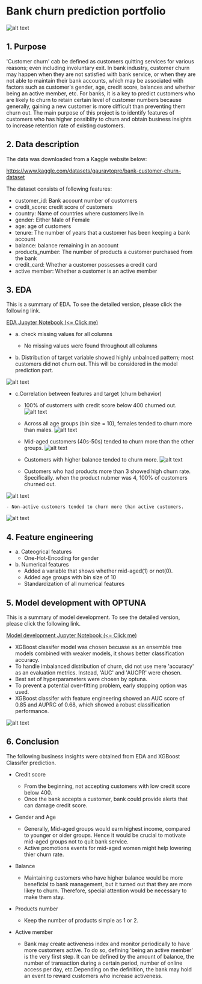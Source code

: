 
# Bank churn prediction portfolio

![alt text](https://github.com/hyj-main/portfolio_bank_churn/blob/master/fig/bank_churn.png)

## 1. Purpose
'Customer churn' cab be defined as customers quitting services for various reasons; even including involuntary exit. In bank industry, customer churn may happen when they are not satisfied with bank service, or when they are not able to maintain their bank accounts, which may be associated with factors such as customer's gender, age, credit score, balances and whether being an active member, etc. For banks, it is a key to predict customers who are likely to churn to retain certain level of customer numbers because generally, gaining a new customer is more difficult than preventing them churn out. The main purpose of this project is to identify features of customers who has higher possiblity to churn and obtain business insights to increase retention rate of existing customers.


## 2. Data description

The data was downloaded from a Kaggle website below: 

https://www.kaggle.com/datasets/gauravtopre/bank-customer-churn-dataset

The dataset consists of following features:

* customer_id: Bank account number of customers
* credit_score: credit score of customers
* country: Name of countries where customers live in
* gender: Either Male of Female
* age: age of customers
* tenure: The number of years that a customer has been keeping a bank account
* balance: balance remaining in an account
* products_number: The number of products a customer purchased from the bank
* credit_card: Whether a customer possesses a credit card
* active member: Whether a customer is an active member


## 3. EDA
This is a summary of EDA. To see the detailed version, please click the following link.

[EDA Jupyter Notebook (<= Click me)](https://nbviewer.org/github/hyj-main/portfolio_bank_churn/blob/master/bankchurn_EDA_20221231.html)


* a. check missing values for all columns
    - No missing values were found throughout all columns

* b. Distribution of target variable showed highly unbalnced pattern; most customers did not churn out. This will be considered in the model prediction part. 

![alt text](https://github.com/hyj-main/portfolio_bank_churn/blob/master/fig/churn_dist.png)

* c.Correlation between features and target (churn behavior)
    - 100% of customers with credit score below 400 churned out.
![alt text](https://github.com/hyj-main/portfolio_bank_churn/blob/master/fig/fig1.png)

    - Across all age groups (bin size = 10), females tended to churn more than males.
![alt text](https://github.com/hyj-main/portfolio_bank_churn/blob/master/fig/agegroup_gender.png)

    - Mid-aged customers (40s-50s) tended to churn more than the other groups.
![alt text](https://github.com/hyj-main/portfolio_bank_churn/blob/master/fig/midvsnonmid.png)

    - Customers with higher balance tended to churn more.
![alt text](https://github.com/hyj-main/portfolio_bank_churn/blob/master/fig/balance.png)

    - Customers who had products more than 3 showed high churn rate. Specifically. when the product nubmer was 4, 100% of customers churned out.

![alt text](https://github.com/hyj-main/portfolio_bank_churn/blob/master/fig/pnum.png)

    - Non-active customers tended to churn more than active customers.
![alt text](https://github.com/hyj-main/portfolio_bank_churn/blob/master/fig/act.png)


## 4. Feature engineering
* a. Cateogrical features
    - One-Hot-Encoding for gender
* b. Numerical features
    - Added a variable that shows whether mid-aged(1) or not(0).
    - Added age groups with bin size of 10 
    - Standardization of all numerical features


## 5. Model development with OPTUNA
This is a summary of model development. To see the detailed version, please click the following link.

[Model development Jupyter Notebook (<= Click me)](https://github.com/hyj-main/portfolio_bank_churn/blob/master/bankchurn_model_prediction.ipynb)


* XGBoost classifer model was chosen becuase as an ensemble tree models combined with weaker models, it shows better classification accuracy. 
* To handle imbalanced distribution of churn, did not use mere 'accuracy' as an evaluation metrics. Instead, 'AUC' and 'AUCPR' were chosen.
* Best set of hyperparameters were chosen by optuna. 
* To prevent a potential over-fitting problem, early stopping option was used.
* XGBoost classifer with feature engineering showed an AUC score of 0.85 and AUPRC of 0.68, which showed a robust classification performance.

![alt text](https://github.com/hyj-main/portfolio_bank_churn/blob/master/fig/roc.png)

## 6. Conclusion

The following business insights were obtained from EDA and XGBoost Classifer prediction.

- Credit score
    - From the beginning, not accepting customers with low credit score below 400.
    - Once the bank accepts a customer, bank could provide alerts that can damage credit score.

- Gender and Age
    - Generally, Mid-aged groups would earn highest income, compared to younger or older groups. Hence it would be crucial to motivate mid-aged groups not to quit bank service.
    - Active promotions events for mid-aged women might help lowering thier churn rate.

- Balance 
    - Maintaining customers who have higher balance would be more beneficial to bank management, but it turned out that they are more likey to churn. Therefore, special attention would be necessary to make them stay.

- Products number
    - Keep the number of products simple as 1 or 2.

- Active member
    - Bank may create activeness index and monitor periodically to have more customers active. To do so, defining 'being an active member' is the very first step. It can be defined by the amount of balance, the number of transaction during a certain period, number of online access per day, etc.Depending on the definition, the bank may hold an event to reward customers who increase activeness. 
